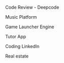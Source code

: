 Code Review - Deepcode  

Music Platform  

Game Launcher Engine  

Tutor App 

Coding LinkedIn

Real estate 
